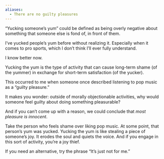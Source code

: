 ```yaml
---
aliases:
  - There are no guilty pleasures
---
```


“Yucking someone’s yum” could be defined as being overly negative about something that someone else is fond of, in front of them.

I’ve yucked people’s yum before without realizing it. Especially when it comes to pro sports, which I don’t think I’ll ever fully understand.

I know better now. 

Yucking the yum is the type of activity that can cause long-term shame (of the yummer) in exchange for short-term satisfaction (of the yucker). 

This occurred to me when someone once described listening to pop music as a “guilty pleasure.” 

It makes you wonder: outside of morally objectionable activities, why would someone feel guilty about doing something pleasurable?

And if you can’t come up with a reason, we could conclude that _most pleasure is innocent_. 

Take the person who feels shame over liking pop music. At some point, that person’s yum was yucked. Yucking the yum is like stealing a piece of someone’s joy. It erodes the soul and quiets the voice. And if you engage in this sort of activity, you’re a joy thief. 

If you need an alternative, try the phrase “It’s just not for me.”